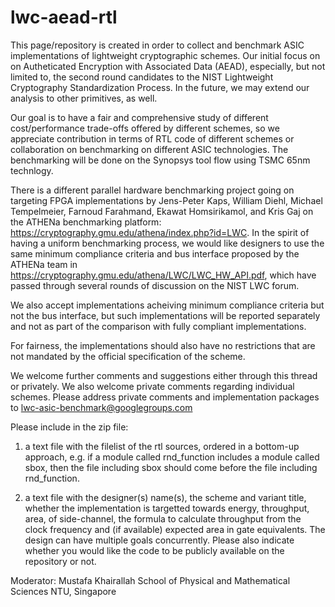 # lwc-aead-rtl

This page/repository is created in order to collect and benchmark ASIC implementations of lightweight cryptographic schemes. Our initial focus on on Autheticated Encryption with Associated Data (AEAD), especially, but not limited to, the second round candidates to the NIST Lightweight Cryptography Standardization Process. In the future, we may extend our analysis to other primitives, as well.

Our goal is to have a fair and comprehensive study of different cost/performance trade-offs offered by different schemes, so we appreciate contribution in terms of RTL code of different schemes or collaboration on benchmarking on different ASIC technologies. The benchmarking will be done on the Synopsys tool flow using TSMC 65nm technlogy.

There is a different parallel hardware benchmarking project going on targeting FPGA implementations by Jens-Peter Kaps, William Diehl, Michael Tempelmeier, Farnoud Farahmand, Ekawat Homsirikamol, and Kris Gaj on the ATHENa benchmarking platform: https://cryptography.gmu.edu/athena/index.php?id=LWC. In the spirit of having a uniform benchmarking process, we would like designers to use the same minimum compliance criteria and bus interface proposed by the ATHENa team in https://cryptography.gmu.edu/athena/LWC/LWC_HW_API.pdf, which have passed through several rounds of discussion on the NIST LWC forum.

We also accept implementations acheiving minimum compliance criteria but not the bus interface, but such implementations will be reported separately and not as part of the comparison with fully compliant implementations.

For fairness, the implementations should also have no restrictions that are not mandated by the official specification of the scheme.

We welcome further comments and suggestions either through this thread or privately. We also welcome private comments regarding individual schemes. Please address private comments and implementation packages to lwc-asic-benchmark@googlegroups.com

Please include in the zip file:

1) a text file with the filelist of the rtl sources, ordered in a bottom-up approach, e.g. if a module called rnd_function includes a module called sbox, then the file including sbox should come before the file including rnd_function.

2) a text file with the designer(s) name(s), the scheme and variant title, whether the implementation is targetted towards energy, throughput, area, of side-channel, the formula to calculate throughput from the clock frequency and (if available) expected area in gate equivalents. The design can have multiple goals concurrently. Please also indicate whether you would like the code to be publicly available on the repository or not.

Moderator:
Mustafa Khairallah
School of Physical and Mathematical Sciences
NTU, Singapore
